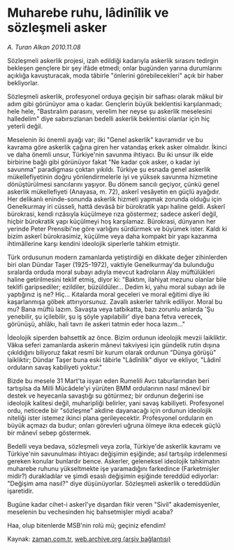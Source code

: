 # Muharebe ruhu, lâdinîlik ve sözleşmeli asker

*A. Turan Alkan 2010.11.08*

<td class="news-spot">
<p>Sözleşmeli askerlik projesi, izah edildiği kadarıyla askerlik sırasını tedirgin bekleşen gençlere bir şey ifâde etmedi; onlar bugünden yarına durumlarını açıklığa kavuşturacak, moda tâbirle "önlerini görebilecekleri" açık bir haber bekliyorlar.</p>
<p><p>Sözleşmeli askerlik, profesyonel orduya geçişin bir safhası olarak mâkul bir adım gibi görünüyor ama o kadar. Gençlerin büyük beklentisi karşılanmadı; hele hele, "Bastıralım parasını, verelim her neyse şu askerlik meselesini halledelim" diye sabırsızlanan bedelli askerlik beklentisi olanlar için hiç yeterli değil.
<p>Meselenin iki önemli ayağı var; ilki "Genel askerlik" kavramıdır ve bu kavrama göre askerlik çağına giren her vatandaş erkek asker olmalıdır. İkinci ve daha önemli unsur, Türkiye'nin savunma ihtiyacı. Bu iki unsur ilk elde birbirine bağlı gibi görünüyor fakat "Ne kadar çok asker, o kadar iyi savunma" paradigması çoktan yıkıldı. Türkiye şu esnada genel askerlik mükellefiyetinin doğru yönlendirmelerle iyi ve yüksek savunma hizmetine dönüştürülmesi sancılarını yaşıyor. Bu dönem sancılı geçiyor, çünkü genel askerlik mükellefiyeti (Anayasa, m. 72), askerî vesâyetin en güçlü ayağıdır. Her delikanlı eninde-sonunda askerlik hizmeti yapmak zorunda olduğu için Genelkurmay iri cüsseli, hattâ devâsâ bir bürokratik yapı haline geldi. Askerî bürokrasi, kendi rızâsıyla küçülmeye rıza göstermez; sadece askerî değil, hiçbir bürokratik yapı küçülmeyi hoş karşılamaz. Bürokrasi, dünyanın her yerinde Peter Prensibi'ne göre varlığını sürdürmek ve büyümek ister. Kaldı ki bizim askerî bürokrasimiz, küçülme veya daha kompakt bir yapı kazanma ihtimâllerine karşı kendini ideolojik siperlerle tahkim etmiştir.
<p>Türk ordusunun modern zamanlarda yetiştirdiği en dikkate değer zihinlerden biri olan Dündar Taşer (1925-1972), vaktiyle Genelkurmay'da bulunduğu sıralarda orduda moral subayı adıyla mevcut kadroların Alay müftülükleri haline getirilmesini teklif etmiş, diyor ki: "Baktım, ilahiyat mezunu olanlar bile teklifi garipsediler; ezildiler, büzüldüler... Dedim ki, yahu moral subayı adı ile yaptığınız iş ne? Hiç... Kıtalarda moral geceleri ve moral eğitimi diye iki kaşarlanmışa göbek attırıyorsunuz. Zavallı askerler tahrik ediliyor. Moral bu mu? Bana müftü lazım. Savaşta veya tatbikatta, bazı zorunlu anlarda 'Şu yenebilir, şu içilebilir, şu iş şöyle yapılabilir' diye bana fetva verecek, görünüşü, ahlâkı, hali tavrı ile askeri tatmin eder hoca lazım..."
<p>İdeolojik siperden bahsettik az önce. Bizim ordunun ideolojik mevzii laikliktir. Vâkıa seferi zamanlarda askerin mânevi takviyesi için gündelik rutin dışına çıkıldığını biliyoruz fakat resmî bir kurum olarak ordunun "Dünya görüşü" laikliktir; Dündar Taşer buna eski tâbirle "Lâdînîlik" diyor ve ekliyor, "Lâdinî orduların savaş kabiliyeti yoktur."
<p>Bizde bu mesele 31 Mart'ta isyan eden Rumelili Avcı taburlarından beri tartışılsa da Milli Mücâdele'yi yürüten BMM ordularının nasıl mânevî bir destek ve heyecanla savaştığı su götürmez; bir ordunun değerini ise ideolojik kalitesi değil, muharipliği belirler, yani savaş kabiliyeti. Profesyonel ordu, neticede bir "sözleşme" akdine dayanacağı için ordunun ideolojik niteliği ister istemez ikinci plana gerileyecektir. Profesyonel orduların en büyük açmazı da budur; onları görevleri uğruna ölmeye ikna edecek güçlü bir mânevî sebep göstermek.
<p>Bedelli veya bedava, sözleşmeli veya zorla, Türkiye'de askerlik kavramı ve Türkiye'nin savunulması ihtiyacı değişimin eşiğinde; asıl tartışılıp irdelenmesi gereken konular bunlardır bence. Askerler, geleneksel ideolojik tahkimatın muharebe ruhunu yükseltmekte işe yaramadığını farkedince (Farketmişler midir?) durakladılar ve şimdi esaslı değişimin eşiğinde tereddüd ediyorlar: "Değişim ama nasıl?" diye düşünüyorlar. Sözleşmeli askerlik o tereddüdün işaretidir.
<p>Bugüne kadar cihet-i askerî'ye dışardan fikir veren "Sivil" akademisyenler, meselenin bu vechesinden hiç bahsetmişler miydi acaba?
<p>Haa, olup bitenlerde MSB'nin rolü mü; geçiniz efendim! 
<p></p>
<a href="http://web.archive.org/web/20101201011008/mailto:t.alkan@zaman.com.tr">
</a></p></p></p></p></p></p></p></p></p></td>

Kaynak: [zaman.com.tr](http://zaman.com.tr/yazar.do?yazino=1050074), [web.archive.org (arşiv bağlantısı)](http://web.archive.org/web/20101201011008/http://zaman.com.tr/yazar.do?yazino=1050074)
